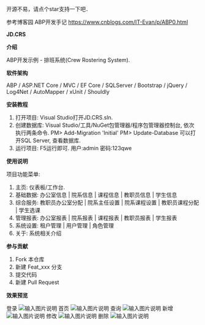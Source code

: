 开源不易，请点个star支持一下吧．

参考博客园
ABP开发手记
https://www.cnblogs.com/IT-Evan/p/ABP0.html

 **JD.CRS** 

 **介绍** 

ABP开发示例 - 排班系统(Crew Rostering System).

 **软件架构** 

ABP / ASP.NET Core / MVC / EF Core / SQLServer / Bootstrap / jQuery / Log4Net / AutoMapper / xUnit / Shouldly

 **安装教程** 

1. 打开项目:
Visual Studio打开JD.CRS.sln.
2. 创建数据库:
Visual Studio/工具/NuGet包管理器/程序包管理器控制台, 依次执行两条命令.
PM> Add-Migration 'Initial'
PM> Update-Database
可以打开SQL Server, 查看数据库.
3. 运行项目:
F5运行即可.
用户:admin
密码:123qwe

 **使用说明** 

项目功能菜单:
1. 主页: 
仪表板/工作台.
2. 基础数据: 
办公室信息 |
院系信息 |
课程信息 |
教职员信息 |
学生信息
3. 综合服务: 
教职员办公室分配 |
院系主任设置 |
院系课程设置 |
教职员课程分配 |
学生选课
4. 管理报表: 
办公室报表 |
院系报表 |
课程报表 |
教职员报表 |
学生报表
5. 系统设置: 
租户管理 |
用户管理 |
角色管理
6. 关于: 
系统相关介绍

 **参与贡献** 

1. Fork 本仓库
2. 新建 Feat_xxx 分支
3. 提交代码
4. 新建 Pull Request


 **效果预览** 

登录
![输入图片说明](https://images.gitee.com/uploads/images/2019/1004/124013_e84d55f5_2265734.png "CRS1.png")
首页
![输入图片说明](https://images.gitee.com/uploads/images/2019/1004/124026_6063944d_2265734.png "CRS2.png")
查询
![输入图片说明](https://images.gitee.com/uploads/images/2019/1004/124056_caa80067_2265734.png "CRS3.png")
新增
![输入图片说明](https://images.gitee.com/uploads/images/2019/1004/124104_bafda9be_2265734.png "CRS4.png")
修改
![输入图片说明](https://images.gitee.com/uploads/images/2019/1004/124111_c967093b_2265734.png "CRS5.png")
删除
![输入图片说明](https://images.gitee.com/uploads/images/2019/1004/124118_3dbdc40d_2265734.png "CRS6.png")